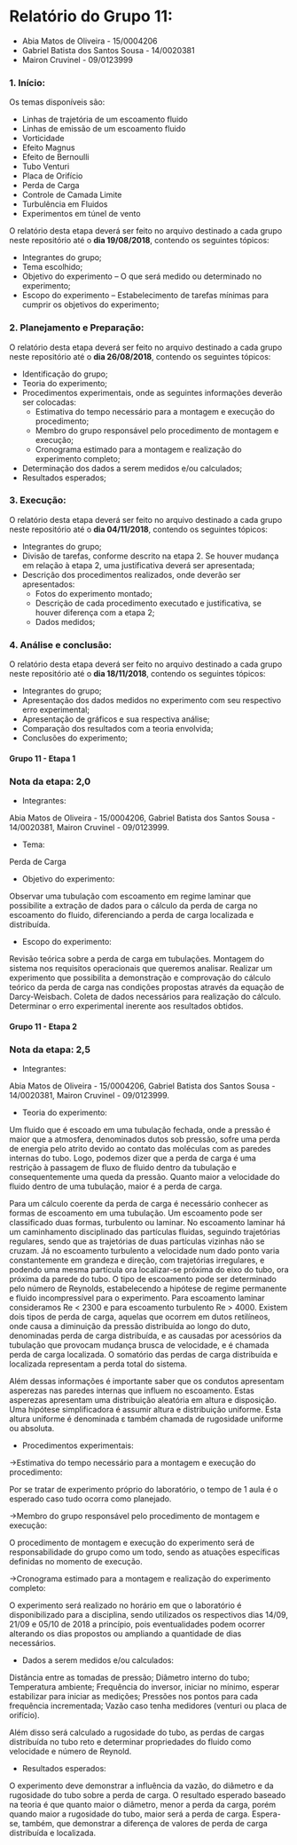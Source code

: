 # Relatório do Grupo 11: #

  - Abia Matos de Oliveira - 15/0004206
  - Gabriel Batista dos Santos Sousa - 14/0020381
  - Mairon Cruvinel - 09/0123999

### 1.	Início: ###

Os temas disponíveis são:

-	Linhas de trajetória de um escoamento fluido
-	Linhas de emissão de um escoamento fluido
-	Vorticidade
-	Efeito Magnus
-	Efeito de Bernoulli
- Tubo Venturi
-	Placa de Orifício
-	Perda de Carga
-	Controle de Camada Limite
-	Turbulência em Fluidos
-	Experimentos em túnel de vento

O relatório desta etapa deverá ser feito no arquivo destinado a cada grupo neste repositório até o **dia 19/08/2018**, contendo os seguintes tópicos:

-	Integrantes do grupo;
-	Tema escolhido;
-	Objetivo do experimento – O que será medido ou determinado no experimento;
-	Escopo do experimento – Estabelecimento de tarefas mínimas para cumprir os objetivos do experimento;

### 2.	Planejamento e Preparação: ###


O relatório desta etapa deverá ser feito no arquivo destinado a cada grupo neste repositório até o **dia 26/08/2018**, contendo os seguintes tópicos:

- Identificação do grupo;
- Teoria do experimento;
- Procedimentos experimentais, onde as seguintes informações deverão ser colocadas:
    - Estimativa do tempo necessário para a montagem e execução do procedimento;
    - Membro do grupo responsável pelo procedimento de montagem e execução;
    - Cronograma estimado para a montagem e realização do experimento completo;
- Determinação dos dados a serem medidos e/ou calculados;
- Resultados esperados;


### 3.	Execução: ###

O relatório desta etapa deverá ser feito no arquivo destinado a cada grupo neste repositório até o **dia 04/11/2018**, contendo os seguintes tópicos:

- Integrantes do grupo;
- Divisão de tarefas, conforme descrito na etapa 2. Se houver mudança em relação à etapa 2, uma justificativa deverá ser apresentada;
- Descrição dos procedimentos realizados, onde deverão ser apresentados:
  - Fotos do experimento montado;
  - Descrição de cada procedimento executado e justificativa, se houver diferença com a etapa 2;
  - Dados medidos;


### 4.	Análise e conclusão: ###


O relatório desta etapa deverá ser feito no arquivo destinado a cada grupo neste repositório até o **dia 18/11/2018**, contendo os seguintes tópicos:

-	Integrantes do grupo;
-	Apresentação dos dados medidos no experimento com seu respectivo erro experimental;
-	Apresentação de gráficos e sua respectiva análise;
-	Comparação dos resultados com a teoria envolvida;
-	Conclusões do experimento;

#### Grupo 11 - Etapa 1 ####

### Nota da etapa: 2,0 ###

- Integrantes: 

 Abia Matos de Oliveira - 15/0004206,  Gabriel Batista dos Santos Sousa - 14/0020381, Mairon Cruvinel - 09/0123999.
  
- Tema:

Perda de Carga 

- Objetivo do experimento:

Observar uma tubulação com escoamento em regime laminar que possibilite a extração de dados para o cálculo da perda de carga no escoamento do fluido, diferenciando a perda de carga localizada e distribuída.

- Escopo do experimento:

Revisão teórica sobre a perda de carga em tubulações. Montagem do sistema nos requisitos operacionais que queremos analisar. Realizar um experimento que possibilita a demonstração e comprovação do cálculo teórico da perda de carga nas condições propostas através da equação de Darcy-Weisbach. Coleta de dados necessários para realização do cálculo. Determinar o erro experimental inerente aos resultados obtidos. 


#### Grupo 11 - Etapa 2 ####

### Nota da etapa: 2,5 ###

- Integrantes: 

 Abia Matos de Oliveira - 15/0004206,  Gabriel Batista dos Santos Sousa - 14/0020381, Mairon Cruvinel - 09/0123999.
 
 - Teoria do experimento:
 
 Um fluido que é escoado em uma tubulação fechada, onde a pressão é maior que a atmosfera, denominados dutos sob pressão, sofre uma perda de energia pelo atrito devido ao contato das moléculas com as paredes internas do tubo. Logo, podemos dizer que a perda de carga é uma restrição à passagem de fluxo de fluido dentro da tubulação e consequentemente uma queda da pressão. Quanto maior a velocidade do fluido dentro de uma tubulação, maior é a perda de carga. 
 
Para um cálculo coerente da perda de carga é necessário conhecer as formas de escoamento em uma tubulação. Um escoamento pode ser classificado duas formas, turbulento ou laminar. No escoamento laminar há um caminhamento disciplinado das partículas fluidas, seguindo trajetórias regulares, sendo que as trajetórias de duas partículas vizinhas não se cruzam. Já no escoamento turbulento a velocidade num dado ponto varia constantemente em grandeza e direção, com trajetórias irregulares, e podendo uma mesma partícula ora localizar-se próxima do eixo do tubo, ora próxima da parede do tubo. 
O tipo de escoamento pode ser determinado pelo número de Reynolds, estabelecendo a hipótese de regime permanente e fluido incompressível para o experimento. Para escoamento laminar consideramos Re < 2300 e para escoamento turbulento Re > 4000. 
Existem dois tipos de perda de carga, aquelas que ocorrem em dutos retilíneos, onde causa a diminuição da pressão distribuída ao longo do duto, denominadas perda de carga distribuída, e as causadas por acessórios da tubulação que provocam mudança brusca de velocidade, e é chamada perda de carga localizada. O somatório das perdas de carga distribuída e localizada representam a perda total do sistema.   

Além dessas informações é importante saber que os condutos apresentam asperezas nas paredes internas que influem no escoamento. Estas asperezas apresentam uma distribuição aleatória em altura e disposição. Uma hipótese simplificadora é assumir altura e distribuição uniforme. Esta altura uniforme é denominada ε também chamada de rugosidade uniforme ou absoluta.

- Procedimentos experimentais:

->Estimativa do tempo necessário para a montagem e execução do procedimento:

Por se tratar de experimento próprio do laboratório, o tempo de 1 aula é o esperado caso tudo ocorra como planejado.

->Membro do grupo responsável pelo procedimento de montagem e execução:

O procedimento de montagem e execução do experimento será de responsabilidade do grupo como um todo, sendo as atuações específicas definidas no momento de execução.

->Cronograma estimado para a montagem e realização do experimento completo:

O experimento será realizado no horário em que o laboratório é disponibilizado para a disciplina, sendo utilizados os respectivos dias 14/09, 21/09 e 05/10 de 2018 a princípio, pois eventualidades podem ocorrer alterando os dias propostos ou ampliando a quantidade de dias necessários. 

- Dados a serem medidos e/ou calculados:

Distância entre as tomadas de pressão;
Diâmetro interno do tubo;
Temperatura ambiente;
Frequência do inversor, iniciar no mínimo, esperar estabilizar para iniciar as medições;
Pressões nos pontos para cada frequência incrementada;
Vazão caso tenha medidores (venturi ou placa de orifício).

Além disso será calculado a rugosidade do tubo, as perdas de cargas distribuída no tubo reto e determinar propriedades do fluido como velocidade e número de Reynold.

- Resultados esperados:

O experimento deve demonstrar a influência da vazão, do diâmetro e da rugosidade do tubo sobre a perda de carga. O resultado esperado baseado na teoria é que quanto maior o diâmetro, menor a perda da carga, porém quando maior a rugosidade do tubo, maior será a perda de carga. Espera-se, também, que demonstrar a diferença de valores de perda de carga distribuída e localizada.
